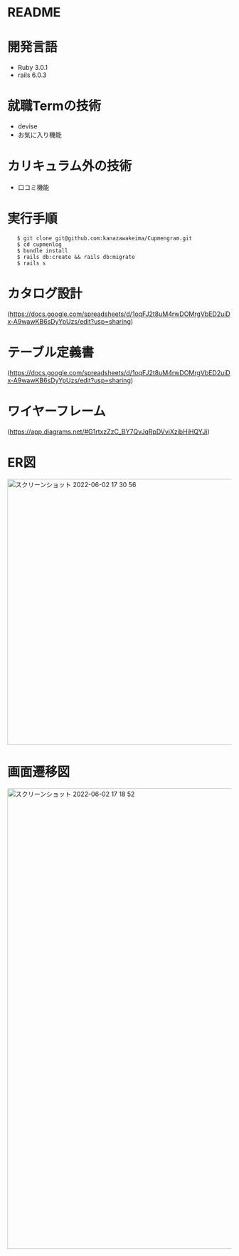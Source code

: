 # README
# 開発言語
  - Ruby 3.0.1
  - rails 6.0.3
# 就職Termの技術
  - devise
  - お気に入り機能
# カリキュラム外の技術
  - 口コミ機能
# 実行手順

```
   $ git clone git@github.com:kanazawakeima/Cupmengram.git
   $ cd cupmenlog
   $ bundle install
   $ rails db:create && rails db:migrate
   $ rails s
```

# カタログ設計
(https://docs.google.com/spreadsheets/d/1oqFJ2t8uM4rwDOMrgVbED2uiDx-A9wawKB6sDyYpUzs/edit?usp=sharing)
# テーブル定義書
(https://docs.google.com/spreadsheets/d/1oqFJ2t8uM4rwDOMrgVbED2uiDx-A9wawKB6sDyYpUzs/edit?usp=sharing)
# ワイヤーフレーム
(https://app.diagrams.net/#G1rtxzZzC_BY7QvJqRpDVviXzibHiHQYJi)

# ER図
<img width="596" alt="スクリーンショット 2022-06-02 17 30 56" src="https://user-images.githubusercontent.com/100675010/171588980-76c59f1d-20b7-470e-8055-7ced4f086ce1.png">

# 画面遷移図
<img width="1033" alt="スクリーンショット 2022-06-02 17 18 52" src="https://user-images.githubusercontent.com/100675010/171589104-4340ee3a-1c6c-49b5-a2f4-900cb87af789.png">
